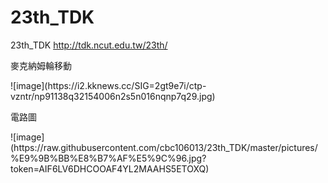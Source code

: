 # 23th_TDK
23th_TDK
http://tdk.ncut.edu.tw/23th/
<br>
<p>麥克納姆輪移動</p>
![image](https://i2.kknews.cc/SIG=2gt9e7i/ctp-vzntr/np91138q32154006n2s5n016nqnp7q29.jpg)
<br>

<p>電路圖</p>
![image](https://raw.githubusercontent.com/cbc106013/23th_TDK/master/pictures/%E9%9B%BB%E8%B7%AF%E5%9C%96.jpg?token=AIF6LV6DHCOOAF4YL2MAAHS5ETOXQ)

